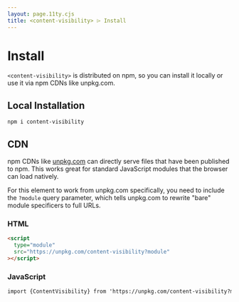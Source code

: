 ```yaml
---
layout: page.11ty.cjs
title: <content-visibility> ⌲ Install
---
```


# Install

`<content-visibility>` is distributed on npm, so you can install it locally or use it via npm CDNs like unpkg.com.

## Local Installation

```bash
npm i content-visibility
```

## CDN

npm CDNs like [unpkg.com]() can directly serve files that have been published to npm. This works great for standard JavaScript modules that the browser can load natively.

For this element to work from unpkg.com specifically, you need to include the `?module` query parameter, which tells unpkg.com to rewrite "bare" module specificers to full URLs.

### HTML

```html
<script
  type="module"
  src="https://unpkg.com/content-visibility?module"
></script>
```

### JavaScript

```html
import {ContentVisibility} from 'https://unpkg.com/content-visibility?module';
```
